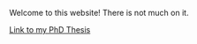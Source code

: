 Welcome to this website! There is not much on it.

[Link to my PhD Thesis](https://raw.githubusercontent.com/davidwichmann/davidwichmann.github.io/master/PhDThesis_DWichmann_compressed.pdf?token=AHZAJXQHED7R26X4Y6MBZPDAUVOE4)
